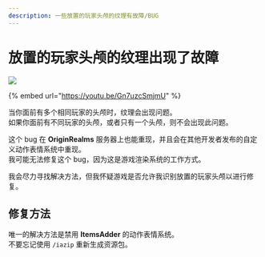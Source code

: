 ```yaml
---
description: 一些放置的玩家头颅的纹理有故障/BUG
---
```


# 放置的玩家头颅的纹理出现了故障

![](<../../.gitbook/assets/image (51) (2) (2).png>)

{% embed url="https://youtu.be/Gn7uzcSmjmU" %}

当你面前有多个相同玩家的头颅时，纹理会出现问题。\
如果你面前有不同玩家的头颅，或者只有一个头颅，则不会出现此问题。

这个 bug 在 **OriginRealms** 服务器上也能重现，并且会在其他开发者发布的自定义动作表情系统中重现。\
我可能无法修复这个 bug，因为这是游戏渲染系统的工作方式。

我会尽力寻找解决方法，但我怀疑游戏是否允许我识别放置的玩家头颅以进行修复。

## 修复方法

唯一的解决方法是禁用 **ItemsAdder** 的动作表情系统。\
不要忘记使用 `/iazip` 重新生成资源包。

